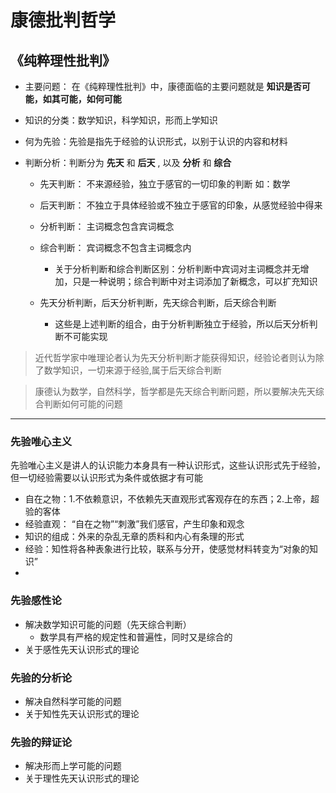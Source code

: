 # 康德批判哲学

## **《纯粹理性批判》** 

- 主要问题： 在《纯粹理性批判》中，康德面临的主要问题就是 **知识是否可能，如其可能，如何可能** 

- 知识的分类：数学知识，科学知识，形而上学知识

- 何为先验：先验是指先于经验的认识形式，以别于认识的内容和材料

- 判断分析：判断分为 **先天** 和 **后天** , 以及 **分析** 和 **综合** 
 	
	- 先天判断： 不来源经验，独立于感官的一切印象的判断 如：数学
	- 后天判断： 不独立于具体经验或不独立于感官的印象，从感觉经验中得来
	- 分析判断： 主词概念包含宾词概念
	- 综合判断： 宾词概念不包含主词概念内
		- 关于分析判断和综合判断区别：分析判断中宾词对主词概念并无增加，只是一种说明；综合判断中对主词添加了新概念，可以扩充知识

	- 先天分析判断，后天分析判断，先天综合判断，后天综合判断
		- 这些是上述判断的组合，由于分析判断独立于经验，所以后天分析判断不可能实现
	 
	

>近代哲学家中唯理论者认为先天分析判断才能获得知识，经验论者则认为除了数学知识，一切来源于经验,属于后天综合判断

>康德认为数学，自然科学，哲学都是先天综合判断问题，所以要解决先天综合判断如何可能的问题

---

### 先验唯心主义

先验唯心主义是讲人的认识能力本身具有一种认识形式，这些认识形式先于经验，但一切经验需要以认识形式为条件或依据才有可能

- 自在之物：1.不依赖意识，不依赖先天直观形式客观存在的东西；2.上帝，超验的客体
- 经验直观： “自在之物”“刺激”我们感官，产生印象和观念
- 知识的组成：外来的杂乱无章的质料和内心有条理的形式
- 经验：知性将各种表象进行比较，联系与分开，使感觉材料转变为“对象的知识”
- 


### 先验感性论

- 解决数学知识可能的问题（先天综合判断）
	- 数学具有严格的规定性和普遍性，同时又是综合的
- 关于感性先天认识形式的理论

### 先验的分析论

- 解决自然科学可能的问题
- 关于知性先天认识形式的理论

### 先验的辩证论

- 解决形而上学可能的问题
- 关于理性先天认识形式的理论








